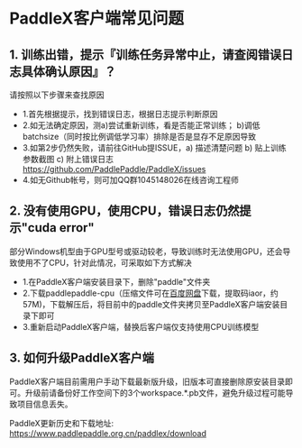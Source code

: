 # PaddleX客户端常见问题

## 1. 训练出错，提示『训练任务异常中止，请查阅错误日志具体确认原因』？
请按照以下步骤来查找原因

- 1.首先根据提示，找到错误日志，根据日志提示判断原因
- 2.如无法确定原因，测a)尝试重新训练，看是否能正常训练； b)调低batchsize（同时按比例调低学习率）排除是否是显存不足原因导致
- 3.如第2步仍然失败，请前往GitHub提ISSUE，a) 描述清楚问题 b) 贴上训练参数截图 c) 附上错误日志   https://github.com/PaddlePaddle/PaddleX/issues
- 4.如无Github帐号，则可加QQ群1045148026在线咨询工程师

## 2. 没有使用GPU，使用CPU，错误日志仍然提示"cuda error"
部分Windows机型由于GPU型号或驱动较老，导致训练时无法使用GPU，还会导致使用不了CPU，针对此情况，可采取如下方式解决
- 1.在PaddleX客户端安装目录下，删除"paddle"文件夹
- 2.下载paddlepaddle-cpu（压缩文件可在[百度网盘](https://pan.baidu.com/s/1GrzLCuzuw-PAEx4BELnc0w)下载，提取码iaor，约57M)，下载解压后，将目前中的paddle文件夹拷贝至PaddleX客户端安装目录下即可
- 3.重新启动PaddleX客户端，替换后客户端仅支持使用CPU训练模型

## 3. 如何升级PaddleX客户端
PaddleX客户端目前需用户手动下载最新版升级，旧版本可直接删除原安装目录即可。升级前请备份好工作空间下的3个workspace.*.pb文件，避免升级过程可能导致项目信息丢失。

PaddleX更新历史和下载地址: https://www.paddlepaddle.org.cn/paddlex/download
